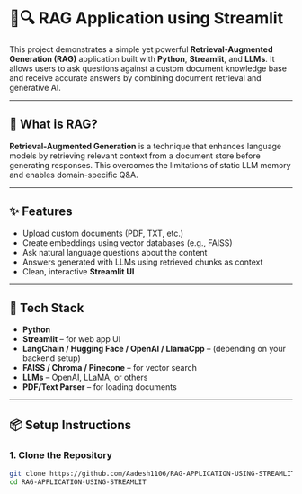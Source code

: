 # 🧠🔍 RAG Application using Streamlit

This project demonstrates a simple yet powerful **Retrieval-Augmented Generation (RAG)** application built with **Python**, **Streamlit**, and **LLMs**. It allows users to ask questions against a custom document knowledge base and receive accurate answers by combining document retrieval and generative AI.

---

## 🚀 What is RAG?

**Retrieval-Augmented Generation** is a technique that enhances language models by retrieving relevant context from a document store before generating responses. This overcomes the limitations of static LLM memory and enables domain-specific Q&A.

---

## ✨ Features

- Upload custom documents (PDF, TXT, etc.)
- Create embeddings using vector databases (e.g., FAISS)
- Ask natural language questions about the content
- Answers generated with LLMs using retrieved chunks as context
- Clean, interactive **Streamlit UI**

---

## 🧰 Tech Stack

- **Python**
- **Streamlit** – for web app UI
- **LangChain / Hugging Face / OpenAI / LlamaCpp** – (depending on your backend setup)
- **FAISS / Chroma / Pinecone** – for vector search
- **LLMs** – OpenAI, LLaMA, or others
- **PDF/Text Parser** – for loading documents

---

## 📦 Setup Instructions

### 1. Clone the Repository

```bash
git clone https://github.com/Aadesh1106/RAG-APPLICATION-USING-STREAMLIT.git
cd RAG-APPLICATION-USING-STREAMLIT
